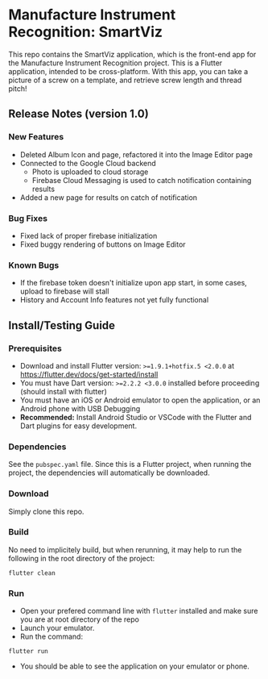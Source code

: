 # Manufacture Instrument Recognition: SmartViz
This repo contains the SmartViz application, which is the front-end app for the Manufacture Instrument Recognition project. This is a Flutter application, intended to be cross-platform. With this app, you can take a picture of a screw on a template, and retrieve screw length and thread pitch!

## Release Notes (version 1.0)

### New Features
* Deleted Album Icon and page, refactored it into the Image Editor page
* Connected to the Google Cloud backend
	* Photo is uploaded to cloud storage
	* Firebase Cloud Messaging is used to catch notification containing results
* Added a new page for results on catch of notification
	
### Bug Fixes
* Fixed lack of proper firebase initialization
* Fixed buggy rendering of buttons on Image Editor
	
### Known Bugs
* If the firebase token doesn't initialize upon app start, in some cases, upload to firebase will stall
* History and Account Info features not yet fully functional

## Install/Testing Guide

### Prerequisites
* Download and install Flutter version: ```>=1.9.1+hotfix.5 <2.0.0``` at https://flutter.dev/docs/get-started/install
* You must have Dart version: ```>=2.2.2 <3.0.0``` installed before proceeding (should install with flutter)
* You must have an iOS or Android emulator to open the application, or an Android phone with USB Debugging
* **Recommended:** Install Android Studio or VSCode with the Flutter and Dart plugins for easy development.
	
### Dependencies
See the ```pubspec.yaml``` file. Since this is a Flutter project, when running the project, the dependencies will automatically be downloaded.
  
### Download
Simply clone this repo.
	
### Build
No need to implicitely build, but when rerunning, it may help to run the following in the root directory of the project:
```
flutter clean
```
	
### Run
* Open your prefered command line with ```flutter``` installed and make sure you are at root directory of the repo
* Launch your emulator.
* Run the command:
```
flutter run
```
* You should be able to see the application on your emulator or phone.
